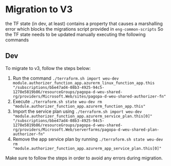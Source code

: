 # Migration to V3

the TF state (in dev, at least) contains a property that causes a marshalling error which blocks the migrations script provided in `eng-common-scripts`
So the TF state needs to be updated manually executing the following commands

## Dev
To migrate to v3, follow the steps below:

1. Run the command `./terraform.sh import weu-dev module.authorizer_function_app.azurerm_linux_function_app.this "/subscriptions/bbe47ad4-08b3-4925-94c5-1278e5819b86/resourceGroups/pagopa-d-weu-shared-rg/providers/Microsoft.Web/sites/pagopa-d-weu-shared-authorizer-fn"`
2. Execute `./terraform.sh state weu-dev rm "module.authorizer_function_app.azurerm_function_app.this"`
3. Import the service plan using `./terraform.sh import weu-dev "module.authorizer_function_app.azurerm_service_plan.this[0]" "/subscriptions/bbe47ad4-08b3-4925-94c5-1278e5819b86/resourceGroups/pagopa-d-weu-shared-rg/providers/Microsoft.Web/serverfarms/pagopa-d-weu-shared-plan-authorizer-fn"`
4. Remove the app service plan by running `./terraform.sh state weu-dev rm "module.authorizer_function_app.azurerm_app_service_plan.this[0]"`

Make sure to follow the steps in order to avoid any errors during migration.
